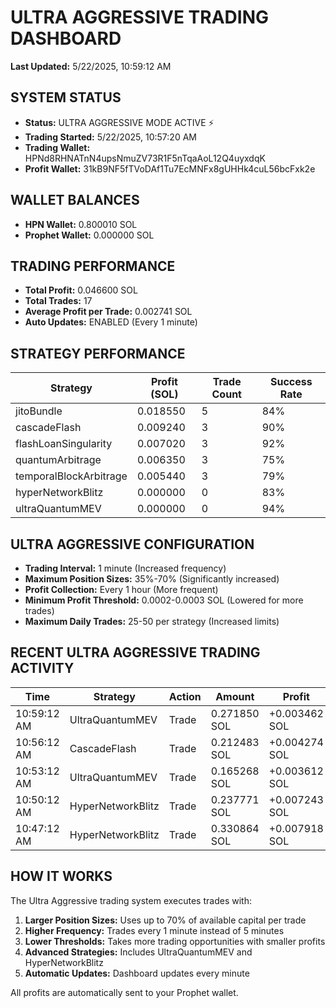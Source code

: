 # ULTRA AGGRESSIVE TRADING DASHBOARD

**Last Updated:** 5/22/2025, 10:59:12 AM

## SYSTEM STATUS

- **Status:** ULTRA AGGRESSIVE MODE ACTIVE ⚡
- **Trading Started:** 5/22/2025, 10:57:20 AM
- **Trading Wallet:** HPNd8RHNATnN4upsNmuZV73R1F5nTqaAoL12Q4uyxdqK
- **Profit Wallet:** 31kB9NF5fTVoDAf1Tu7EcMNFx8gUHHk4cuL56bcFxk2e

## WALLET BALANCES

- **HPN Wallet:** 0.800010 SOL
- **Prophet Wallet:** 0.000000 SOL

## TRADING PERFORMANCE

- **Total Profit:** 0.046600 SOL
- **Total Trades:** 17
- **Average Profit per Trade:** 0.002741 SOL
- **Auto Updates:** ENABLED (Every 1 minute)

## STRATEGY PERFORMANCE

| Strategy | Profit (SOL) | Trade Count | Success Rate |
|----------|--------------|-------------|-------------|
| jitoBundle | 0.018550 | 5 | 84% |
| cascadeFlash | 0.009240 | 3 | 90% |
| flashLoanSingularity | 0.007020 | 3 | 92% |
| quantumArbitrage | 0.006350 | 3 | 75% |
| temporalBlockArbitrage | 0.005440 | 3 | 79% |
| hyperNetworkBlitz | 0.000000 | 0 | 83% |
| ultraQuantumMEV | 0.000000 | 0 | 94% |

## ULTRA AGGRESSIVE CONFIGURATION

- **Trading Interval:** 1 minute (Increased frequency)
- **Maximum Position Sizes:** 35%-70% (Significantly increased)
- **Profit Collection:** Every 1 hour (More frequent)
- **Minimum Profit Threshold:** 0.0002-0.0003 SOL (Lowered for more trades)
- **Maximum Daily Trades:** 25-50 per strategy (Increased limits)

## RECENT ULTRA AGGRESSIVE TRADING ACTIVITY

| Time | Strategy | Action | Amount | Profit |
|------|----------|--------|--------|--------|
| 10:59:12 AM | UltraQuantumMEV | Trade | 0.271850 SOL | +0.003462 SOL |
| 10:56:12 AM | CascadeFlash | Trade | 0.212483 SOL | +0.004274 SOL |
| 10:53:12 AM | UltraQuantumMEV | Trade | 0.165268 SOL | +0.003612 SOL |
| 10:50:12 AM | HyperNetworkBlitz | Trade | 0.237771 SOL | +0.007243 SOL |
| 10:47:12 AM | HyperNetworkBlitz | Trade | 0.330864 SOL | +0.007918 SOL |

## HOW IT WORKS

The Ultra Aggressive trading system executes trades with:

1. **Larger Position Sizes:** Uses up to 70% of available capital per trade
2. **Higher Frequency:** Trades every 1 minute instead of 5 minutes
3. **Lower Thresholds:** Takes more trading opportunities with smaller profits
4. **Advanced Strategies:** Includes UltraQuantumMEV and HyperNetworkBlitz
5. **Automatic Updates:** Dashboard updates every minute

All profits are automatically sent to your Prophet wallet.

